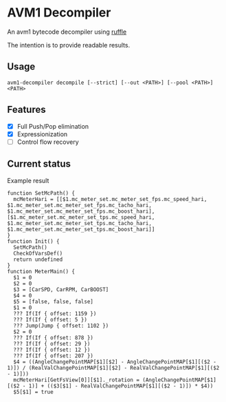 # AVM1 Decompiler

An avm1 bytecode decompiler using [ruffle](https://github.com/ruffle-rs/ruffle)

The intention is to provide readable results.

## Usage

```shell
avm1-decompiler decompile [--strict] [--out <PATH>] [--pool <PATH>] <PATH>
```

## Features

- [x] Full Push/Pop elimination
- [x] Expressionization
- [ ] Control flow recovery

## Current status

Example result

```ecma script level 4
function SetMcPath() {
  mcMeterHari = [[$1.mc_meter_set.mc_meter_set_fps.mc_speed_hari, $1.mc_meter_set.mc_meter_set_fps.mc_tacho_hari, $1.mc_meter_set.mc_meter_set_fps.mc_boost_hari], [$1.mc_meter_set.mc_meter_set_tps.mc_speed_hari, $1.mc_meter_set.mc_meter_set_tps.mc_tacho_hari, $1.mc_meter_set.mc_meter_set_tps.mc_boost_hari]]
}
function Init() {
  SetMcPath()
  CheckOfVarsDef()
  return undefined
}
function MeterMain() {
  $1 = 0
  $2 = 0
  $3 = [CarSPD, CarRPM, CarBOOST]
  $4 = 0
  $5 = [false, false, false]
  $1 = 0
  ??? If(If { offset: 1159 })
  ??? If(If { offset: 5 })
  ??? Jump(Jump { offset: 1102 })
  $2 = 0
  ??? If(If { offset: 878 })
  ??? If(If { offset: 29 })
  ??? If(If { offset: 12 })
  ??? If(If { offset: 207 })
  $4 = ((AngleChangePointMAP[$1][$2] - AngleChangePointMAP[$1][($2 - 1)]) / (RealValChangePointMAP[$1][$2] - RealValChangePointMAP[$1][($2 - 1)]))
  mcMeterHari[GetFsView[0]][$1]._rotation = (AngleChangePointMAP[$1][($2 - 1)] + (($3[$1] - RealValChangePointMAP[$1][($2 - 1)]) * $4))
  $5[$1] = true
```
